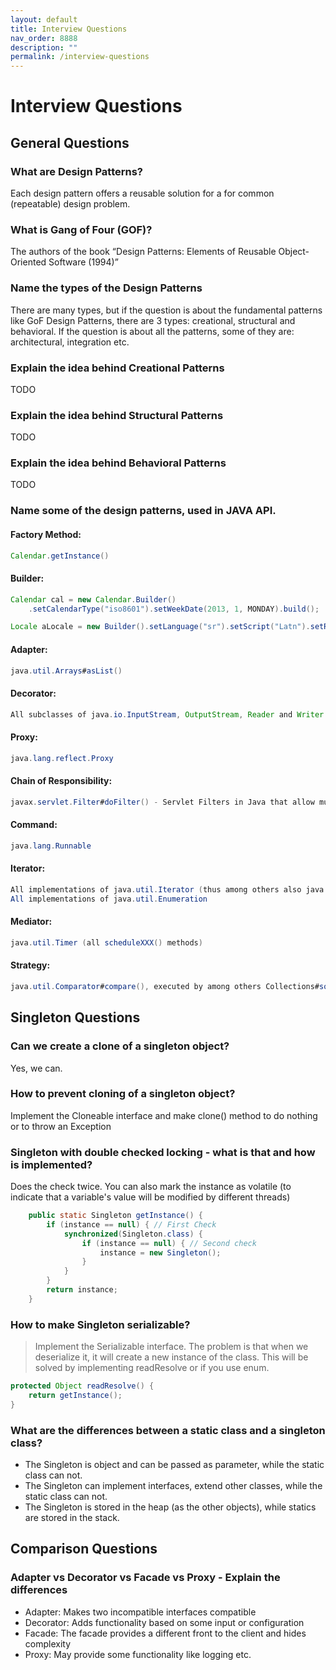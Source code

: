 ```yaml
---
layout: default
title: Interview Questions
nav_order: 8888
description: ""
permalink: /interview-questions
---
```


# Interview Questions

## General Questions
 
### What are Design Patterns?
Each design pattern offers a reusable solution for a for common (repeatable) design problem.

### What is Gang of Four (GOF)?
The authors of the book “Design Patterns: Elements of Reusable Object-Oriented Software (1994)”

### Name the types of the Design Patterns
There are many types, but if the question is about the fundamental patterns like GoF Design Patterns, there
are 3 types: creational, structural and behavioral. If the question is about all the patterns, some of they are:
architectural, integration etc.

### Explain the idea behind Creational Patterns
TODO

### Explain the idea behind Structural Patterns
TODO

### Explain the idea behind Behavioral Patterns
TODO

### Name some of the design patterns, used in JAVA API.
#### Factory Method: 
```java 
Calendar.getInstance()
```
#### Builder: 
```java
Calendar cal = new Calendar.Builder()
    .setCalendarType("iso8601").setWeekDate(2013, 1, MONDAY).build();
```
```java
Locale aLocale = new Builder().setLanguage("sr").setScript("Latn").setRegion("RS").build(); (since java 7)
```
#### Adapter:
```java
java.util.Arrays#asList()
```
#### Decorator:
```java
All subclasses of java.io.InputStream, OutputStream, Reader and Writer have a constructor taking an instance of same type.
```
#### Proxy:
```java
java.lang.reflect.Proxy
```
#### Chain of Responsibility:
```java
javax.servlet.Filter#doFilter() - Servlet Filters in Java that allow multiple filters to process an HTTP request
```
#### Command:
```java
java.lang.Runnable
```
#### Iterator:
```java
All implementations of java.util.Iterator (thus among others also java.util.Scanner!).
All implementations of java.util.Enumeration
```
#### Mediator:
```java
java.util.Timer (all scheduleXXX() methods)
```
#### Strategy:
```java
java.util.Comparator#compare(), executed by among others Collections#sort()
```


## Singleton Questions
### Can we create a clone of a singleton object?
Yes, we can.

### How to prevent cloning of a singleton object?
Implement the Cloneable interface and make clone() method to do nothing or to throw an Exception

### Singleton with double checked locking - what is that and how is implemented?
Does the check twice. You can also mark the instance as volatile (to indicate that a variable's value will be modified by different threads)
```java
    public static Singleton getInstance() {
        if (instance == null) { // First Check
            synchronized(Singleton.class) {
                if (instance == null) { // Second check
                    instance = new Singleton();
                }
            }
        }
        return instance;
    }
```

### How to make Singleton serializable?
> Implement the Serializable interface. The problem is that when we deserialize it, it will create a new instance of the class.
> This will be solved by implementing readResolve or if you use enum.
```java
protected Object readResolve() {
    return getInstance();
}
```

### What are the differences between a static class and a singleton class?
* The Singleton is object and can be passed as parameter, while the static class can not.
* The Singleton can implement interfaces, extend other classes, while the static class can not.
* The Singleton is stored in the heap (as the other objects), while statics are stored in the stack.

## Comparison Questions
### Adapter vs Decorator vs Facade vs Proxy - Explain the differences
* Adapter: Makes two incompatible interfaces compatible
* Decorator: Adds functionality based on some input or configuration
* Facade: The facade provides a different front to the client and hides complexity 
* Proxy: May provide some functionality like logging etc.






